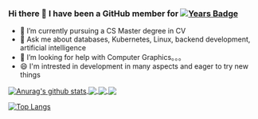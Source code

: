 ### Hi there 👋 I have been a GitHub member for [![Years Badge](https://badges.pufler.dev/years/dclcs)](https://badges.pufler.dev)

- 🔭 I’m currently pursuing a CS Master degree in CV
- 💬 Ask me about databases, Kubernetes, Linux, backend development, artificial intelligence
- 🤔 I’m looking for help with Computer Graphics。。。
- 😄 I'm intrested in development in many aspects and eager to try new things

<!--
**dclcs/dclcs** is a ✨ _special_ ✨ repository because its `README.md` (this file) appears on your GitHub profile.

Here are some ideas to get you started:
- 👯 I’m looking to collaborate on ...
- 🤔 I’m looking for help with ...
- 📫 How to reach me: ...
- 😄 Pronouns: ...
- ⚡ Fun fact: ...
-->
<!-- 
[![dclcs's github stats](https://github-readme-stats.vercel.app/api?username=dclcs)](https://github.com/anuraghazra/github-readme-stats)

[![Top Langs](https://github-readme-stats.vercel.app/api/top-langs/?username=dclcs&layout=compact)](https://github.com/anuraghazra/github-readme-stats) -->



<a href="https://github.com/dclcs/github-readme-stats">
  <img align="center" src="https://github-readme-stats.anuraghazra1.vercel.app/api?username=dclcs&show_icons=true&include_all_commits=true&theme=material-palenight" alt="Anurag's github stats" />
</a>
<a href="https://github.com/dclcs/github-readme-stats">
  <!-- Change the `github-readme-stats.anuraghazra1.vercel.app` to `github-readme-stats.vercel.app`  -->
  <img align="center" src="https://github-readme-stats.anuraghazra1.vercel.app/api/top-langs/?username=dclcs&layout=compact&theme=material-palenight" />
</a>

<a href="https://github.com/dclcs/github-readme-stats">
  <!-- Change the `github-readme-stats.anuraghazra1.vercel.app` to `github-readme-stats.vercel.app`  -->
  <img align="center" src="https://github-readme-stats.anuraghazra1.vercel.app/api/pin/?username=dclcs&repo=pipeline&theme=material-palenight" />
</a>    

<a href="https://github.com/dclcs/dclcs.github.io">
  <!-- Change the `github-readme-stats.anuraghazra1.vercel.app` to `github-readme-stats.vercel.app`  -->
  <img align="center" src="https://github-readme-stats.anuraghazra1.vercel.app/api/pin/?username=dclcs&repo=dclcs.github.io&theme=material-palenight" />
</a>



[![Top Langs](https://github-readme-stats.vercel.app/api/top-langs/?username=dclcs&layout=compact)](https://github.com/dclcs/github-readme-stats)
